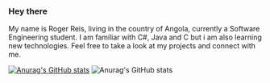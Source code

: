 ### Hey there

My name is Roger Reis, living in the country of Angola, currently a Software Engineering student. I am familiar with C#, Java and C but i am also learning new technologies.
Feel free to take a look at my projects and connect with me.

[![Anurag's GitHub stats](https://github-readme-stats.vercel.app/api?username=Nossir-blue)](https://github.com/anuraghazra/github-readme-stats) ![Anurag's GitHub stats](https://github-readme-stats.vercel.app/api?username=Nossir-blue&theme=transparent&show_icons=true)
